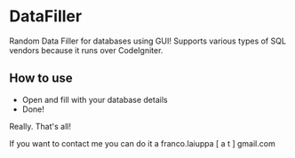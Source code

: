 DataFiller
==========

Random Data Filler for databases using GUI! Supports various types of SQL vendors because it runs over CodeIgniter.

How to use
----------

- Open and fill with your database details
- Done!

Really. That's all!

If you want to contact me you can do it a franco.laiuppa [ a t ] gmail.com